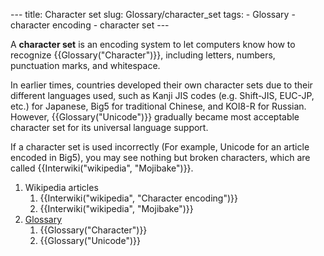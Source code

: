 --- title: Character set slug: Glossary/character_set tags: - Glossary - character encoding - character set ---

<span class="seoSummary">A **character set** is an encoding system to let computers know how to recognize {{Glossary("Character")}}, including letters, numbers, punctuation marks, and whitespace.</span>

In earlier times, countries developed their own character sets due to their different languages used, such as Kanji JIS codes (e.g. Shift-JIS, EUC-JP, etc.) for Japanese, Big5 for traditional Chinese, and KOI8-R for Russian. However, {{Glossary("Unicode")}} gradually became most acceptable character set for its universal language support.

If a character set is used incorrectly (For example, Unicode for an article encoded in Big5), you may see nothing but broken characters, which are called {{Interwiki("wikipedia", "Mojibake")}}.

1.  Wikipedia articles
    1.  {{Interwiki("wikipedia", "Character encoding")}}
    2.  {{Interwiki("wikipedia", "Mojibake")}}
2.  [Glossary](/en-US/docs/Glossary)
    1.  {{Glossary("Character")}}
    2.  {{Glossary("Unicode")}}
